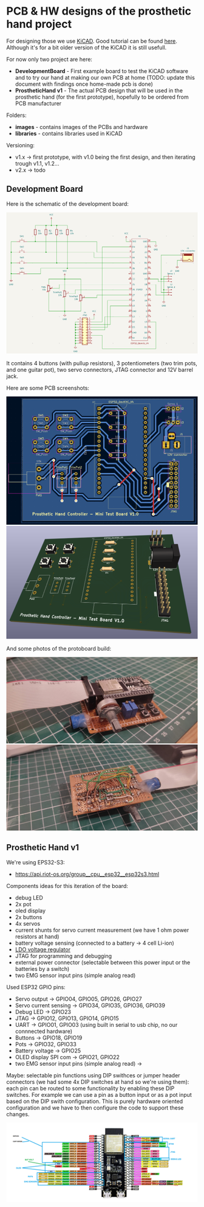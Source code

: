 # PCB & HW designs of the prosthetic hand project

For designing those we use [KiCAD](https://www.kicad.org/download/). Good tutorial can be found [here](https://www.youtube.com/playlist?list=PL3bNyZYHcRSUhUXUt51W6nKvxx2ORvUQB). Although it's for a bit older version of the KiCAD it is still usefull.

For now only two project are here:
 - **DevelopmentBoard** - First example board to test the KiCAD software and to try our hand at making our own PCB at home (TODO: update this document with findings once home-made pcb is done)
 - **ProstheticHand v1** - The actual PCB design that will be used in the prosthetic hand (for the first prototype), hopefully to be ordered from PCB manufacturer

Folders:
 - **images** - contains images of the PCBs and hardware
 - **libraries** - contains libraries used in KiCAD

Versioning:
 - v1.x -> first prototype, with v1.0 being the first design, and then iterating trough v1.1, v1.2...
 - v2.x -> todo

## Development Board

Here is the schematic of the development board:

![development_board_schematic](images/development_board_schematic.png)

It contains 4 buttons (with pullup resistors), 3 potentiometers (two trim pots, and one guitar pot), two servo connectors, JTAG connector and 12V barrel jack.

Here are some PCB screenshots:

![development_board_pcb](images/development_board_pcb.png)
![development_board_pcb_3d](images/development_board_pcb_3d.png)

And some photos of the protoboard build:

![development_board_protoboard_front](images/development_board_protoboard_front.jpeg)
![development_board_protoboard_back](images/development_board_protoboard_back.jpeg)


## Prosthetic Hand v1

We're using EPS32-S3:
 - https://api.riot-os.org/group__cpu__esp32__esp32s3.html

Components ideas for this iteration of the board:
 - debug LED
 - 2x pot
 - oled display
 - 2x buttons
 - 4x servos
 - current shunts for servo current measurement (we have 1 ohm power resistors at hand)
 - battery voltage sensing (connected to a battery -> 4 cell Li-ion)
 - [LDO voltage regulator](https://en.wikipedia.org/wiki/Low-dropout_regulator)
 - JTAG for programming and debugging
 - external power connector (selectable between this power input or the batteries by a switch)
 - two EMG sensor input pins (simple analog read)

Used ESP32 GPIO pins:
 - Servo output -> GPIO04, GPIO05, GPIO26, GPIO27 
 - Servo current sensing -> GPIO34, GPIO35, GPIO36, GPIO39
 - Debug LED -> GPIO23
 - JTAG -> GPIO12, GPIO13, GPIO14, GPIO15
 - UART -> GPIO01, GPIO03 (using built in serial to usb chip, no our connnected hardware)
 - Buttons -> GPIO18, GPIO19
 - Pots -> GPIO32, GPIO33
 - Battery voltage -> GPIO25
 - OLED display SPI com -> GPIO21, GPIO22
 - two EMG sensor input pins (simple analog read) -> 

Maybe: selectable pin functions using DIP swithces or jumper header connectors (we had some 4x DIP switches at hand so we're using them): each pin can be routed to some functionality by enabling these DIP switches. For example we can use a pin as a button input or as a pot input based on the DIP swith configuration. This is purely hardware oriented configuration and we have to then configure the code to support these changes.

![ESP32_S3_Pinout](images\esp_s3_pins.png)